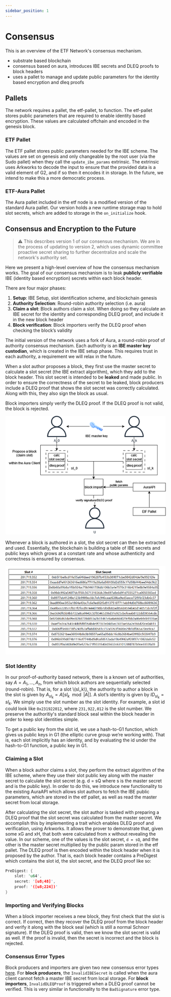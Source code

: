 ```yaml
---
sidebar_position: 1
---
```


# Consensus

This is an overview of the ETF Network's consensus mechanism.

- substrate based blockchain
- consensus based on aura, introduces IBE secrets and DLEQ proofs to block headers
- uses a pallet to manage and update public parameters for the identity based encryption and dleq proofs

## Pallets

The network requires a pallet, the etf-pallet, to function. The etf-pallet stores public parameters that are required to enable identity based encryption. These values are calculated offchain and encoded in the genesis block.

### ETF Pallet

The ETF pallet stores public parameters needed for the IBE scheme. The values are set on genesis and only changeable by the root user (via the Sudo pallet) when they call the `update_ibe_params` extrinsic. The extrinsic uses Arkworks to decode the input to ensure that the provided data is a valid element of G2, and if so then it encodes it in storage. In the future, we intend to make this a more democratic process.

### ETF-Aura Pallet

The Aura pallet included in the etf node is a modified version of the standard Aura pallet. Our version holds a new runtime storage map to hold slot secrets, which are added to storage in the `on_initialize` hook. 

## Consensus and Encryption to the Future

> :warning: This describes version 1 of our consensus mechanism. We are in the process of updating to version 2, which uses dynamic committee proactive secret sharing to further decentralize and scale the network's authority set. 

Here we present a high-level overview of how the consensus mechanism works. The goal of our consensus mechanism is to leak **publicly verifiable** IBE (identity based encryption) secrets within each block header.

There are four major phases:

1. **Setup**: IBE Setup, slot identification scheme, and blockchain genesis 
2. **Authority Selection**: Round-robin authority selection (i.e. aura)
3. **Claim a slot**: Block authors claim a slot. When doing so they calculate an IBE secret for the identity and corresponding DLEQ proof, and include it in the new block header
4. **Block verification**: Block importers verify the DLEQ proof when checking the block’s validity

The initial version of the network uses a fork of Aura, a round-robin proof of authority consensus mechanism. Each authority is an **IBE master key custodian**, which is created in the IBE setup phase. This requires trust in each authority, a requirement we will relax in the future. 

When a slot author proposes a block, they first use the master secret to calculate a slot secret (the IBE extract algorithm), which they add to the block header. This slot secret is intended to be **leaked** and made public. In order to ensure the correctness of the secret to be leaked, block producers include a DLEQ proof that shows the slot secret was correctly calculated. Along with this, they also sign the block as usual. 

Block importers simply verify the DLEQ proof. If the DLEQ proof is not valid, the block is rejected. 

![high-level](../../static/assets/high_level_flow_of_data.drawio.png)

Whenever a block is authored in a slot, the slot secret can then be extracted and used. Essentially, the blockchain is building a table of IBE secrets and public keys which grows at a constant rate and whose authenticity and correctness is ensured by consensus.

![etf-monitor](../../static/assets/etf_monitor.png)

### Slot Identity

In our proof-of-authority based network, there is a known set of authorities, say $A = {A_1, …, A_n}$, from which block authors are  sequentially selected (round-robin). That is, for a slot \\(sl_k\\), the authority to author a block in the slot is given by $A_{sl_k} = A[sl_k \mod |A|]$. A slot’s identity is given by $ID_{sl_k} = sl_k$. We simply use the slot number as the slot identity. For example, a slot id could look like `0x231922012`, where `231,922,012` is the slot number. We preserve the authoritiy's standard block seal within the block header in order to keep slot identities simple.

To get a public key from the slot id, we use a hash-to-G1 function, which gives us public keys in G1 (the elliptic curve group we’re working with). That is, each slot implicitly has an identity, and by evaluating the id under the hash-to-G1 function, a public key in G1. 

### Claiming a Slot

When a block author claims a slot, they perform the extract algorithm of the IBE scheme, where they use their slot public key along with the master secret to calculate the slot secret (e.g. d = sQ where s is the master secret and  is the public key). In order to do this, we introduce new functionality to the existing AuraAPI which allows slot authors to fetch the IBE public parameters, which are stored in the etf pallet, as well as read the master secret from local storage. 

After calculating the slot secret, the slot author is tasked with preparing a DLEQ proof that the slot secret was calculated from the master secret. We accomplish this by implementing a trait which enables DLEQ proof and verification, using Arkworks. It allows the prover to demonstrate that, given some xG and xH, that both were calculated from x without revealing the value.  In our scheme, one of the values is the slot secret, `d = sQ`, and the other is the master secret multiplied by the public param stored in the etf pallet. The DLEQ proof is then encoded within the block header when it is proposed by the author. That is, each block header contains a PreDigest which contains the slot id, the slot secret, and the DLEQ proof like so:

``` rust
PreDigest: {
    slot: 'u64',
    secret: '[u8;48]',
    proof: '([u8;224])'
}
```

### Importing and Verifying Blocks

When a block importer receives a new block, they first check that the slot is correct. If correct, then they recover the DLEQ proof from the block header and verify it along with the block seal (which is still a normal Schnorr signature). If the DLEQ proof is valid, then we know the slot secret is valid as well. If the proof is invalid, then the secret is incorrect and the block is rejected.

### Consensus Error Types

Block producers and importers are given two new consensus error types [here](https://github.com/ideal-lab5/substrate/blob/502032949307b1c19cba606dbef1d2f108f71a56/primitives/consensus/common/src/error.rs#L53). For **block producers**, the `InvalidIBESecret` is called when the aura client cannot fetch a master IBE secret from local storage. For **block importers**, `InvalidDLEQProof` is triggered when a DLEQ proof cannot be verified. This is very similar in functionality to the `BadSignature` error type.
